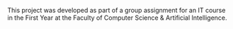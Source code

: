 This project was developed as part of a group assignment for an IT course in the First Year at the Faculty of Computer Science & Artificial Intelligence.
